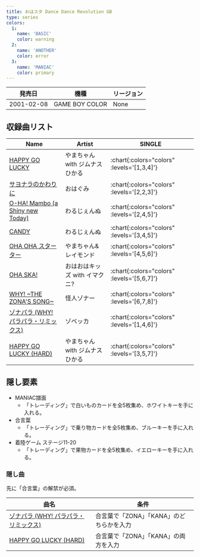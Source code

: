 ```yaml
---
title: おはスタ Dance Dance Revolution GB
type: series
colors:
  1:
    name: 'BASIC'
    color: warning
  2:
    name: 'ANOTHER'
    color: error
  3:
    name: 'MANIAC'
    color: primary
---
```


|発売日|機種|リージョン|
|------|----|---------|
|2001-02-08|GAME BOY COLOR|None|

## 収録曲リスト

|Name|Artist|SINGLE|
|----|------|------|
|[HAPPY GO LUCKY](/playstation-jp/oha-sta/happy-go-lucky)|やまちゃん with ジムナスひかる| :chart{:colors="colors" :levels='[1,3,4]'} |
|[サヨナラのかわりに](/playstation-jp/oha-sta/sayonara-no-kawari-ni)|おはぐみ| :chart{:colors="colors" :levels='[2,2,3]'} |
|[O-HA! Mambo (a Shiny new Today)](/playstation-jp/oha-sta/o-ha-mambo)|わるじぇんぬ| :chart{:colors="colors" :levels='[2,4,5]'} |
|[CANDY](/playstation-jp/oha-sta/candy)|わるじぇんぬ| :chart{:colors="colors" :levels='[3,4,5]'} |
|[OHA OHA スターター](/playstation-jp/oha-sta/oha-oha-starter)|やまちゃん&レイモンド| :chart{:colors="colors" :levels='[4,5,6]'} |
|[OHA SKA!](/playstation-jp/oha-sta/oha-ska)|おはおはキッズ with イマクニ?| :chart{:colors="colors" :levels='[5,6,7]'} |
|[WHY! \~THE ZONA'S SONG\~](/playstation-jp/oha-sta/why)|怪人ゾナー| :chart{:colors="colors" :levels='[6,7,8]'} |
|[ゾナパラ (WHY! パラパラ・リミックス)](/playstation-jp/oha-sta/zonapara)|ゾベッカ| :chart{:colors="colors" :levels='[1,4,6]'} |
|[HAPPY GO LUCKY (HARD)](/playstation-jp/oha-sta/happy-go-lucky)|やまちゃん with ジムナスひかる| :chart{:colors="colors" :levels='[3,5,7]'} |

## 隠し要素

- MANIAC譜面
  - 「トレーディング」で白いものカードを全5枚集め、ホワイトキーを手に入れる。
- 合言葉
  - 「トレーディング」で乗り物カードを全5枚集め、ブルーキーを手に入れる。
- 着陸ゲーム ステージ11-20
  - 「トレーディング」で果物カードを全5枚集め、イエローキーを手に入れる。

### 隠し曲

先に「合言葉」の解禁が必須。

|曲名|条件|
|----|----|
|[ゾナパラ (WHY! パラパラ・リミックス)](/playstation-jp/oha-sta/zonapara)|合言葉で「ZONA」「KANA」のどちらかを入力|
|[HAPPY GO LUCKY (HARD)](/playstation-jp/oha-sta/happy-go-lucky)|合言葉で「ZONA」「KANA」の両方を入力|
